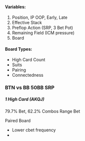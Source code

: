 #### Variables:
1. Position, IP OOP, Early, Late
2. Effective Stack
3. Preflop Action (SRP, 3 Bet Pot)
4. Remaining Field (ICM pressure)
5. Board

#### Board Types:
- High Card Count
- Suits
- Pairing
- Connectedness

### BTN vs BB 50BB SRP

##### 1 High Card (AKQJ)

79.7% Bet, 62.2% Combos Range Bet

Paired Board
- Lower cbet frequency
- 
